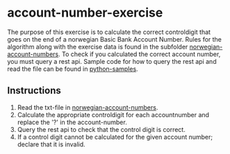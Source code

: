 account-number-exercise
=======================

The purpose of this exercise is to calculate the correct controldigit that goes on the end of a norwegian Basic Bank Account Number.
Rules for the algorithm along with the exercise data is found in the subfolder [norwegian-account-numbers](norwegian-account-numbers).
To check if you calculated the correct account number, you must query a rest api. 
Sample code for how to query the rest api and read the file can be found in [python-samples](python-samples).

Instructions
------------
 1. Read the txt-file in [norwegian-account-numbers](norwegian-account-numbers/).
 2. Calculate the appropriate controldigit for each accountnumber and replace the '?' in the account-number.
 3. Query the rest api to check that the control digit is correct.
 4. If a control digit cannot be calculated for the given account number; declare that it is invalid.
